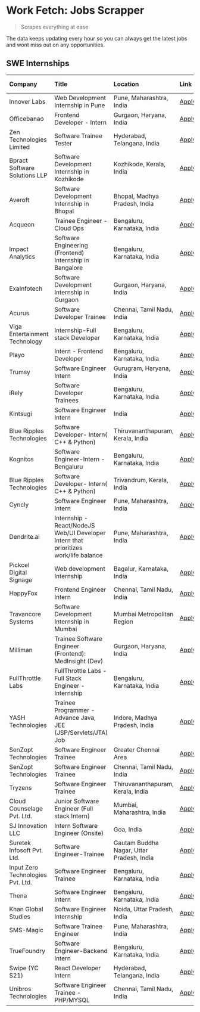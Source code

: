 # Work Fetch: Jobs Scrapper
> Scrapes everything at ease

The data keeps updating every hour so you can always get the latest jobs and wont miss out on any opportunities.

## SWE Internships
<!--START_SECTION:workfetch-->
| Company                           | Title                                                                                | Location                                  | Link                                                                                                                                                                                                                                                                                                  | Date Posted   |
|:----------------------------------|:-------------------------------------------------------------------------------------|:------------------------------------------|:------------------------------------------------------------------------------------------------------------------------------------------------------------------------------------------------------------------------------------------------------------------------------------------------------|:--------------|
| Innover Labs                      | Web Development Internship in Pune                                                   | Pune, Maharashtra, India                  | [Apply](https://in.linkedin.com/jobs/view/web-development-internship-in-pune-at-innover-labs-3875494237?position=10&pageNum=0&refId=a8r9ZBx5C6e3ZrmjG8CToQ%3D%3D&trackingId=CKAfwEHxXBHGWija9ZmOdQ%3D%3D&trk=public_jobs_jserp-result_search-card)                                                    | 2024-03-28    |
| Officebanao                       | Frontend Developer - Intern                                                          | Gurgaon, Haryana, India                   | [Apply](https://in.linkedin.com/jobs/view/frontend-developer-intern-at-officebanao-3871265915?position=17&pageNum=0&refId=a8r9ZBx5C6e3ZrmjG8CToQ%3D%3D&trackingId=b9xlKPh7bKDfJDQpjANZFg%3D%3D&trk=public_jobs_jserp-result_search-card)                                                              | 2024-03-28    |
| Zen Technologies Limited          | Software Trainee Tester                                                              | Hyderabad, Telangana, India               | [Apply](https://in.linkedin.com/jobs/view/software-trainee-tester-at-zen-technologies-limited-3872036112?position=12&pageNum=0&refId=a8r9ZBx5C6e3ZrmjG8CToQ%3D%3D&trackingId=0Y4f6Z4byp44j2rFXPFoiQ%3D%3D&trk=public_jobs_jserp-result_search-card)                                                   | 2024-03-27    |
| Bpract Software Solutions LLP     | Software Development Internship in Kozhikode                                         | Kozhikode, Kerala, India                  | [Apply](https://in.linkedin.com/jobs/view/software-development-internship-in-kozhikode-at-bpract-software-solutions-llp-3874054300?position=23&pageNum=0&refId=a8r9ZBx5C6e3ZrmjG8CToQ%3D%3D&trackingId=n6tyeu3MPfF6qLmHOC%2BLpA%3D%3D&trk=public_jobs_jserp-result_search-card)                       | 2024-03-27    |
| Averoft                           | Software Development Internship in Bhopal                                            | Bhopal, Madhya Pradesh, India             | [Apply](https://in.linkedin.com/jobs/view/software-development-internship-in-bhopal-at-averoft-3874051550?position=48&pageNum=0&refId=a8r9ZBx5C6e3ZrmjG8CToQ%3D%3D&trackingId=EPtnqB0Jm4tPd5c9hMGLIA%3D%3D&trk=public_jobs_jserp-result_search-card)                                                  | 2024-03-27    |
| Acqueon                           | Trainee Engineer - Cloud Ops                                                         | Bengaluru, Karnataka, India               | [Apply](https://in.linkedin.com/jobs/view/trainee-engineer-cloud-ops-at-acqueon-3871481740?position=52&pageNum=0&refId=a8r9ZBx5C6e3ZrmjG8CToQ%3D%3D&trackingId=8LYm4YOifJOdJvWOiAeBXw%3D%3D&trk=public_jobs_jserp-result_search-card)                                                                 | 2024-03-27    |
| Impact Analytics                  | Software Engineering (Frontend) Internship in Bangalore                              | Bengaluru, Karnataka, India               | [Apply](https://in.linkedin.com/jobs/view/software-engineering-frontend-internship-in-bangalore-at-impact-analytics-3872535077?position=5&pageNum=0&refId=a8r9ZBx5C6e3ZrmjG8CToQ%3D%3D&trackingId=sKy5GZfED2HIUxTsJpcO5w%3D%3D&trk=public_jobs_jserp-result_search-card)                              | 2024-03-26    |
| ExaInfotech                       | Software Development Internship in Gurgaon                                           | Gurgaon, Haryana, India                   | [Apply](https://in.linkedin.com/jobs/view/software-development-internship-in-gurgaon-at-exainfotech-3872534185?position=18&pageNum=0&refId=a8r9ZBx5C6e3ZrmjG8CToQ%3D%3D&trackingId=5ekk3tfQ6MfnHRzBKFmh9A%3D%3D&trk=public_jobs_jserp-result_search-card)                                             | 2024-03-26    |
| Acurus                            | Software Developer Trainee                                                           | Chennai, Tamil Nadu, India                | [Apply](https://in.linkedin.com/jobs/view/software-developer-trainee-at-acurus-3871400616?position=27&pageNum=0&refId=a8r9ZBx5C6e3ZrmjG8CToQ%3D%3D&trackingId=icDiKXtGsIm3TUd41lAwvg%3D%3D&trk=public_jobs_jserp-result_search-card)                                                                  | 2024-03-26    |
| Viga Entertainment Technology     | Internship-Full stack Developer                                                      | Bengaluru, Karnataka, India               | [Apply](https://in.linkedin.com/jobs/view/internship-full-stack-developer-at-viga-entertainment-technology-3870669789?position=39&pageNum=0&refId=a8r9ZBx5C6e3ZrmjG8CToQ%3D%3D&trackingId=cVC9%2Bxreuw828fE3fwaNOA%3D%3D&trk=public_jobs_jserp-result_search-card)                                    | 2024-03-25    |
| Playo                             | Intern - Frontend Developer                                                          | Bengaluru, Karnataka, India               | [Apply](https://in.linkedin.com/jobs/view/intern-frontend-developer-at-playo-3864131172?position=8&pageNum=0&refId=a8r9ZBx5C6e3ZrmjG8CToQ%3D%3D&trackingId=4aENaXi2aNojenRiGXGISw%3D%3D&trk=public_jobs_jserp-result_search-card)                                                                     | 2024-03-22    |
| Trumsy                            | Software Engineer Intern                                                             | Gurugram, Haryana, India                  | [Apply](https://in.linkedin.com/jobs/view/software-engineer-intern-at-trumsy-3864795201?position=41&pageNum=0&refId=a8r9ZBx5C6e3ZrmjG8CToQ%3D%3D&trackingId=05jiYJlxNBgjzRqm%2FwQSVA%3D%3D&trk=public_jobs_jserp-result_search-card)                                                                  | 2024-03-20    |
| iRely                             | Software Developer Trainees                                                          | Bengaluru, Karnataka, India               | [Apply](https://in.linkedin.com/jobs/view/software-developer-trainees-at-irely-3860566039?position=3&pageNum=0&refId=a8r9ZBx5C6e3ZrmjG8CToQ%3D%3D&trackingId=rhTueTkgFFg0oJe2ptTt3A%3D%3D&trk=public_jobs_jserp-result_search-card)                                                                   | 2024-03-18    |
| Kintsugi                          | Software Engineer Intern                                                             | India                                     | [Apply](https://in.linkedin.com/jobs/view/software-engineer-intern-at-kintsugi-3857074071?position=38&pageNum=0&refId=a8r9ZBx5C6e3ZrmjG8CToQ%3D%3D&trackingId=3H%2FO4tFQJJz%2BRlLpWlQufw%3D%3D&trk=public_jobs_jserp-result_search-card)                                                              | 2024-03-16    |
| Blue Ripples Technologies         | Software Developer- Intern( C++ & Python)                                            | Thiruvananthapuram, Kerala, India         | [Apply](https://in.linkedin.com/jobs/view/software-developer-intern-c%2B%2B-python-at-blue-ripples-technologies-3855594494?position=20&pageNum=0&refId=a8r9ZBx5C6e3ZrmjG8CToQ%3D%3D&trackingId=vBd%2BDrGtAUgC7aqokrhIDA%3D%3D&trk=public_jobs_jserp-result_search-card)                               | 2024-03-14    |
| Kognitos                          | Software Engineer-Intern -Bengaluru                                                  | Bengaluru, Karnataka, India               | [Apply](https://in.linkedin.com/jobs/view/software-engineer-intern-bengaluru-at-kognitos-3855361239?position=7&pageNum=0&refId=a8r9ZBx5C6e3ZrmjG8CToQ%3D%3D&trackingId=qTEN634hujRTfV6sv8ZtAw%3D%3D&trk=public_jobs_jserp-result_search-card)                                                         | 2024-03-13    |
| Blue Ripples Technologies         | Software Developer- Intern( C++  & Python)                                           | Trivandrum, Kerala, India                 | [Apply](https://in.linkedin.com/jobs/view/software-developer-intern-c%2B%2B-python-at-blue-ripples-technologies-3856150730?position=19&pageNum=0&refId=a8r9ZBx5C6e3ZrmjG8CToQ%3D%3D&trackingId=hLb1ah%2BLbgB4kk3kZyQFsg%3D%3D&trk=public_jobs_jserp-result_search-card)                               | 2024-03-13    |
| Cyncly                            | Software Engineer Intern                                                             | Pune, Maharashtra, India                  | [Apply](https://in.linkedin.com/jobs/view/software-engineer-intern-at-cyncly-3853990178?position=21&pageNum=0&refId=a8r9ZBx5C6e3ZrmjG8CToQ%3D%3D&trackingId=dCMbDhtJajX09xWgMLk1%2Fw%3D%3D&trk=public_jobs_jserp-result_search-card)                                                                  | 2024-03-13    |
| Dendrite.ai                       | Internship - React/NodeJS Web/UI Developer Intern that prioritizes work/life balance | Pune, Maharashtra, India                  | [Apply](https://in.linkedin.com/jobs/view/internship-react-nodejs-web-ui-developer-intern-that-prioritizes-work-life-balance-at-dendrite-ai-3853583200?position=37&pageNum=0&refId=a8r9ZBx5C6e3ZrmjG8CToQ%3D%3D&trackingId=vl9h%2BEwLeDK%2BERTkukJT6Q%3D%3D&trk=public_jobs_jserp-result_search-card) | 2024-03-12    |
| Pickcel Digital Signage           | Web development Internship                                                           | Bagalur, Karnataka, India                 | [Apply](https://in.linkedin.com/jobs/view/web-development-internship-at-pickcel-digital-signage-3849506118?position=53&pageNum=0&refId=a8r9ZBx5C6e3ZrmjG8CToQ%3D%3D&trackingId=2%2Fl7K%2BO3dvCUrJXIiYeLRQ%3D%3D&trk=public_jobs_jserp-result_search-card)                                             | 2024-03-08    |
| HappyFox                          | Frontend Engineer Intern                                                             | Chennai, Tamil Nadu, India                | [Apply](https://in.linkedin.com/jobs/view/frontend-engineer-intern-at-happyfox-3848357951?position=46&pageNum=0&refId=a8r9ZBx5C6e3ZrmjG8CToQ%3D%3D&trackingId=p4bZAMB8urlMBIWkedb3Mw%3D%3D&trk=public_jobs_jserp-result_search-card)                                                                  | 2024-03-07    |
| Travancore Systems                | Software Development Internship in Mumbai                                            | Mumbai Metropolitan Region                | [Apply](https://in.linkedin.com/jobs/view/software-development-internship-in-mumbai-at-travancore-systems-3847706952?position=45&pageNum=0&refId=a8r9ZBx5C6e3ZrmjG8CToQ%3D%3D&trackingId=3zPkSUBDSdp7EMGOTVphMw%3D%3D&trk=public_jobs_jserp-result_search-card)                                       | 2024-03-05    |
| Milliman                          | Trainee Software Engineer (Frontend): MedInsight (Dev)                               | Gurgaon, Haryana, India                   | [Apply](https://in.linkedin.com/jobs/view/trainee-software-engineer-frontend-medinsight-dev-at-milliman-3792874280?position=11&pageNum=0&refId=a8r9ZBx5C6e3ZrmjG8CToQ%3D%3D&trackingId=lUEhzY0rImxyx6q3rex0vw%3D%3D&trk=public_jobs_jserp-result_search-card)                                         | 2024-03-01    |
| FullThrottle Labs                 | FullThrottle Labs - Full Stack Engineer - Internship                                 | Bengaluru, Karnataka, India               | [Apply](https://in.linkedin.com/jobs/view/fullthrottle-labs-full-stack-engineer-internship-at-fullthrottle-labs-3829636016?position=60&pageNum=0&refId=a8r9ZBx5C6e3ZrmjG8CToQ%3D%3D&trackingId=u5%2BMRdMoC1UCIfNRWxbKmQ%3D%3D&trk=public_jobs_jserp-result_search-card)                               | 2024-02-17    |
| YASH Technologies                 | Trainee Programmer - Advance Java, JEE (JSP/Servlets/JTA) Job                        | Indore, Madhya Pradesh, India             | [Apply](https://in.linkedin.com/jobs/view/trainee-programmer-advance-java-jee-jsp-servlets-jta-job-at-yash-technologies-3811759183?position=28&pageNum=0&refId=a8r9ZBx5C6e3ZrmjG8CToQ%3D%3D&trackingId=dAQWtw9VKDmeQgoOef0fqA%3D%3D&trk=public_jobs_jserp-result_search-card)                         | 2024-02-13    |
| SenZopt Technologies              | Software Engineer Trainee                                                            | Greater Chennai Area                      | [Apply](https://in.linkedin.com/jobs/view/software-engineer-trainee-at-senzopt-technologies-3827688781?position=40&pageNum=0&refId=a8r9ZBx5C6e3ZrmjG8CToQ%3D%3D&trackingId=pxom%2FnYKdUFm8jPaP0Wxbw%3D%3D&trk=public_jobs_jserp-result_search-card)                                                   | 2024-02-12    |
| SenZopt Technologies              | Software Engineer Trainee                                                            | Chennai, Tamil Nadu, India                | [Apply](https://in.linkedin.com/jobs/view/software-engineer-trainee-at-senzopt-technologies-3827686880?position=56&pageNum=0&refId=a8r9ZBx5C6e3ZrmjG8CToQ%3D%3D&trackingId=cD3AqSJSqrOc90M0%2FyJlSQ%3D%3D&trk=public_jobs_jserp-result_search-card)                                                   | 2024-02-12    |
| Tryzens                           | Software Engineer Trainee                                                            | Thiruvananthapuram, Kerala, India         | [Apply](https://in.linkedin.com/jobs/view/software-engineer-trainee-at-tryzens-3809363491?position=42&pageNum=0&refId=a8r9ZBx5C6e3ZrmjG8CToQ%3D%3D&trackingId=Z9opGQF1UD1pA4emRTnedA%3D%3D&trk=public_jobs_jserp-result_search-card)                                                                  | 2024-01-18    |
| Cloud Counselage Pvt. Ltd.        | Junior Software Engineer (Full stack Intern)                                         | Mumbai, Maharashtra, India                | [Apply](https://in.linkedin.com/jobs/view/junior-software-engineer-full-stack-intern-at-cloud-counselage-pvt-ltd-3803132814?position=32&pageNum=0&refId=a8r9ZBx5C6e3ZrmjG8CToQ%3D%3D&trackingId=7uureKHfkD6YcTHYjuMpCg%3D%3D&trk=public_jobs_jserp-result_search-card)                                | 2024-01-11    |
| SJ Innovation LLC                 | Intern Software Engineer (Onsite)                                                    | Goa, India                                | [Apply](https://in.linkedin.com/jobs/view/intern-software-engineer-onsite-at-sj-innovation-llc-3799959011?position=47&pageNum=0&refId=a8r9ZBx5C6e3ZrmjG8CToQ%3D%3D&trackingId=u3ZaXRj20n7pqgOsaThLYw%3D%3D&trk=public_jobs_jserp-result_search-card)                                                  | 2024-01-11    |
| Suretek Infosoft Pvt. Ltd.        | Software Engineer-Trainee                                                            | Gautam Buddha Nagar, Uttar Pradesh, India | [Apply](https://in.linkedin.com/jobs/view/software-engineer-trainee-at-suretek-infosoft-pvt-ltd-3800934643?position=29&pageNum=0&refId=a8r9ZBx5C6e3ZrmjG8CToQ%3D%3D&trackingId=x31DkOvZuzgmxrhCTSMqUg%3D%3D&trk=public_jobs_jserp-result_search-card)                                                 | 2024-01-09    |
| Input Zero Technologies Pvt. Ltd. | Software Engineer Trainee                                                            | Bengaluru, Karnataka, India               | [Apply](https://in.linkedin.com/jobs/view/software-engineer-trainee-at-input-zero-technologies-pvt-ltd-3800927643?position=34&pageNum=0&refId=a8r9ZBx5C6e3ZrmjG8CToQ%3D%3D&trackingId=G8BBTv%2BEGTW0tYCIF5By4A%3D%3D&trk=public_jobs_jserp-result_search-card)                                        | 2024-01-09    |
| Thena                             | Software Engineer Intern                                                             | Bengaluru, Karnataka, India               | [Apply](https://in.linkedin.com/jobs/view/software-engineer-intern-at-thena-3778731751?position=24&pageNum=0&refId=a8r9ZBx5C6e3ZrmjG8CToQ%3D%3D&trackingId=v%2BmH%2FGTvaDJke05KH%2FQazA%3D%3D&trk=public_jobs_jserp-result_search-card)                                                               | 2023-12-05    |
| Khan Global Studies               | Software Engineer Internship                                                         | Noida, Uttar Pradesh, India               | [Apply](https://in.linkedin.com/jobs/view/software-engineer-internship-at-khan-global-studies-3766942197?position=58&pageNum=0&refId=a8r9ZBx5C6e3ZrmjG8CToQ%3D%3D&trackingId=vbU7Es3VxgBrjEaYaBvOZw%3D%3D&trk=public_jobs_jserp-result_search-card)                                                   | 2023-11-27    |
| SMS-Magic                         | Software Trainee Engineer                                                            | Pune, Maharashtra, India                  | [Apply](https://in.linkedin.com/jobs/view/software-trainee-engineer-at-sms-magic-3761409781?position=33&pageNum=0&refId=a8r9ZBx5C6e3ZrmjG8CToQ%3D%3D&trackingId=2kemX0rI7OlbICN3GDoihw%3D%3D&trk=public_jobs_jserp-result_search-card)                                                                | 2023-11-16    |
| TrueFoundry                       | Software Engineer-Backend Intern                                                     | Bengaluru, Karnataka, India               | [Apply](https://in.linkedin.com/jobs/view/software-engineer-backend-intern-at-truefoundry-3779508170?position=36&pageNum=0&refId=a8r9ZBx5C6e3ZrmjG8CToQ%3D%3D&trackingId=jMXCBFY1Rxoa3zITjoDlhw%3D%3D&trk=public_jobs_jserp-result_search-card)                                                       | 2023-11-10    |
| Swipe (YC S21)                    | React Developer Intern                                                               | Hyderabad, Telangana, India               | [Apply](https://in.linkedin.com/jobs/view/react-developer-intern-at-swipe-yc-s21-3737600089?position=25&pageNum=0&refId=a8r9ZBx5C6e3ZrmjG8CToQ%3D%3D&trackingId=BuyNmvi%2FSQlNjOisr9xTDQ%3D%3D&trk=public_jobs_jserp-result_search-card)                                                              | 2023-10-13    |
| Unibros Technologies              | Software Engineer Trainee - PHP/MYSQL                                                | Chennai, Tamil Nadu, India                | [Apply](https://in.linkedin.com/jobs/view/software-engineer-trainee-php-mysql-at-unibros-technologies-3656599241?position=43&pageNum=0&refId=a8r9ZBx5C6e3ZrmjG8CToQ%3D%3D&trackingId=zMVKPUKKL%2FOq3HLYu22PsQ%3D%3D&trk=public_jobs_jserp-result_search-card)                                         | 2023-06-12    |
<!--END_SECTION:workfetch-->
